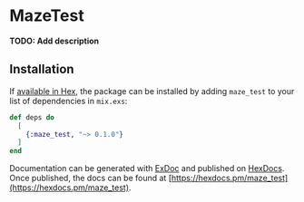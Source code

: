 # MazeTest

**TODO: Add description**

## Installation

If [available in Hex](https://hex.pm/docs/publish), the package can be installed
by adding `maze_test` to your list of dependencies in `mix.exs`:

```elixir
def deps do
  [
    {:maze_test, "~> 0.1.0"}
  ]
end
```

Documentation can be generated with [ExDoc](https://github.com/elixir-lang/ex_doc)
and published on [HexDocs](https://hexdocs.pm). Once published, the docs can
be found at [https://hexdocs.pm/maze_test](https://hexdocs.pm/maze_test).

